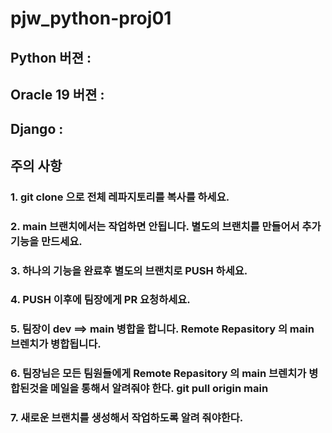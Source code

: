 # pjw_python-proj01

## Python 버젼 : 
## Oracle 19 버젼 : 
## Django : 

## 주의 사항 
### 1. git clone 으로 전체 레파지토리를 복사를 하세요. 
### 2. main 브랜치에서는 작업하면 안됩니다. 별도의 브랜치를 만들어서 추가 기능을 만드세요. 
### 3. 하나의 기능을 완료후 별도의 브랜치로 PUSH 하세요. 
### 4. PUSH 이후에 팀장에게 PR 요청하세요. 
### 5. 팀장이 dev ==> main 병합을 합니다. Remote Repasitory 의 main 브렌치가 병합됩니다. 
### 6. 팀장님은 모든 팀원들에게  Remote Repasitory 의 main 브렌치가 병합된것을 메일을 통해서 알려줘야 한다. git pull origin main 
### 7. 새로운 브랜치를 생성해서 작업하도록 알려 줘야한다. 
